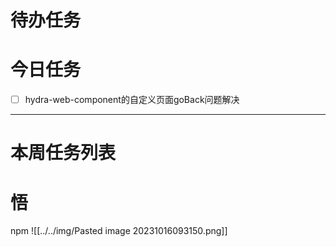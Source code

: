 # 待办任务



# 今日任务
- [ ] hydra-web-component的自定义页面goBack问题解决




------
# 本周任务列表



# 悟
npm
![[../../img/Pasted image 20231016093150.png]]